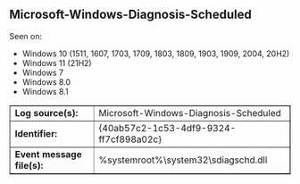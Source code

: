 ## Microsoft-Windows-Diagnosis-Scheduled

Seen on:
* Windows 10 (1511, 1607, 1703, 1709, 1803, 1809, 1903, 1909, 2004, 20H2)
* Windows 11 (21H2)
* Windows 7
* Windows 8.0
* Windows 8.1

<table border="1" class="docutils">
  <tbody>
    <tr>
      <td><b>Log source(s):</b></td>
      <td>Microsoft-Windows-Diagnosis-Scheduled</td>
    </tr>
    <tr>
      <td><b>Identifier:</b></td>
      <td>{40ab57c2-1c53-4df9-9324-ff7cf898a02c}</td>
    </tr>
    <tr>
      <td><b>Event message file(s):</b></td>
      <td>%systemroot%\system32\sdiagschd.dll</td>
    </tr>
  </tbody>
</table>

&nbsp;

